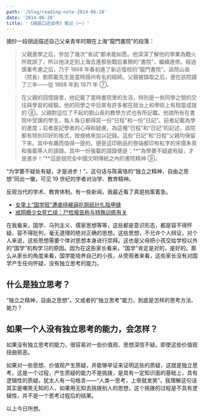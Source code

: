 ```yaml
---
path: '/blog/reading-note-2014-06-28'
date: '2014-06-28'
title: '《胡适口述自传》笔记（一）'
---
```


摘抄一段胡适描述自己父亲青年时期在上海“龍門書院”的段落：

> 父親進學之后，參加了幾次“省試”都未能如愿。他深深了解他的學業為戰火所耽誤了，所以他決定到上海去進那些戰后重開的“書院”，繼續進修。經過慎重考慮之后，乃于 1868 年春初進了新近復校的“龍門書院”。該院山長（院長）劉熙載先生是當時揚州有名的經師。父親被錄取之后，便在該院讀了三年——從 1868 年到 1871 年 ⑦。

> 在父親的回憶錄里，他記載了當時書院里的生活，特別是一些同學之間的交往與學習的經驗。他的同學之中后來有許多都在政治上和學術上有相當成就的 ⑧。父親對這位了不起的劉山長的教學方式也有所記載。他說所有在書院中受課的學生，每人每日都得寫一份“日程”和一份“日記”。前者記載為學的進度；后者是記學者的心得和疑慮。為這種“日程”和“日記”的記述，該院都有特別印好的格式，按規格來加以記錄。這些“日記”和“日程”父親均保留下來。其中有趣而值得一提的，便是這印刷品的卷端都印有紅字的宋儒朱熹和張載等人的語錄。其中一份張載的語錄便是：**“為學要不疑處有疑，才是進步！”**這是個完全中國文明傳統之內的書院精神 ⑨。

“为学要不疑处有疑，才是进步！”，这句话与陈寅恪的“独立之精神，自由之思想”同出一辙，可见 19 世纪的学者对治学、教育精神。

反观当代的学术、教育体制。有一些新闻，我最近看了真是拍案着急。

- [女童上“国学班”遭虐待被逼吃厕纸针扎指甲缝](http://news.sina.com.cn/s/2014-06-14/015930357532.shtml)
- [戒网瘾少女死亡续：尸检报告称与特殊训练有关](http://news.china.com.cn/2014-06/18/content_32694676.htm)

在我看来，国学、马列主义、儒家思想等等，这些都是意识形态，都是容不得怀疑、容不得批判，毫无道理的绝对正确的思想。这些思想，不允许个人辩证，对个人来说，这些思想需要个体对思想本身进行崇拜。这也是父母把小孩交给学校以外的“国学”机构学习的原因。因为在这些家长看来，“国学”肯定是对的，是好的。那么从家长的角度来看，国学能培养自己的小孩，从旁观者来看，这些家长没有对国学产生任何怀疑，没有独立思考的能力。

## 什么是独立思考？

“独立之精神，自由之思想”。又或者的“独立思考”能力，到底是怎样的思考方法、能力？

## 如果一个人没有独立思考的能力，会怎样？

如果没有独立思考的能力，很容易对一些价值观、思想深信不疑。即使这些价值观扭曲邪恶。

如果对一些思想、价值观产生质疑，并能够举证来证明这些的质疑，这就是独立思考。这是一个过程，产生质疑的能力不是挑拨，是具有一定知识面的基础上，具有逻辑性的质疑。犹太人有一句格言——“人类一思考，上帝就发笑”，我理解这句话其实是嘲笑无知的人，如果用无知去挑拨别人的思想，这个挑拨的过程是不具有逻辑性，并不是一个思考过程后的结果。

以上今日所想。
<!--stackedit_data:
eyJoaXN0b3J5IjpbMTEwNzMwNTkyMV19
-->